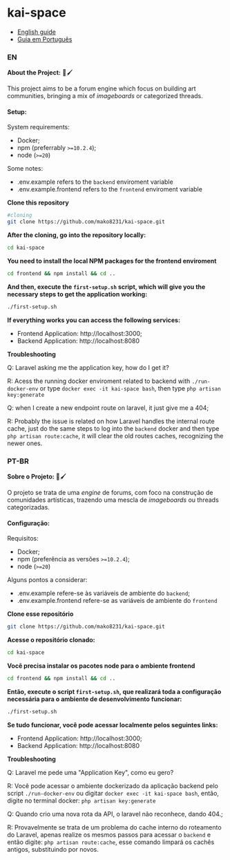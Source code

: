 # kai-space

- [English guide](#en)
- [Guia em Português](#pt-br)

### EN

**About the Project:** 📔🖌️

This project aims to be a forum engine which focus on building art communities, bringing a mix of *imageboards* or categorized threads.

#### Setup: 
System requirements:
- Docker;
- npm (preferrably `>=10.2.4`);
- node (`>=20`)

Some notes:
- .env.example refers to the `backend` enviroment variable
- .env.example.frontend refers to the `frontend` enviroment variable


**Clone this repository**

```bash
#cloning 
git clone https://github.com/mako8231/kai-space.git
```

**After the cloning, go into the repository locally:**

```bash
cd kai-space
```

**You need to install the local NPM packages for the frontend enviroment**

```bash
cd frontend && npm install && cd ..
```

**And then, execute the `first-setup.sh` script, which will give you the necessary steps to get the application working:**

```bash
./first-setup.sh
```

**If everything works you can access the following services:**
- Frontend Application: http://localhost:3000;
- Backend Application: http://localhost:8080

**Troubleshooting**

Q: Laravel asking me the application key, how do I get it? 

R: Acess the running docker enviroment related to backend with `./run-docker-env` or type `docker exec -it kai-space bash`, then type `php artisan key:generate`  

Q: when I create a new endpoint route on laravel, it just give me a 404;

R: Probably the issue is related on how Laravel handles the internal route cache, just do the same steps to log into the `backend` docker and then type `php artisan route:cache`, it will clear the old routes caches, recognizing the newer ones.


### PT-BR

**Sobre o Projeto:** 📔🖌️

O projeto se trata de uma *engine* de forums, com foco na construção de comunidades artísticas, trazendo uma mescla de *imageboards* ou threads categorizadas.

#### Configuração: 
Requisitos:
- Docker;
- npm (preferência as versões `>=10.2.4`);
- node (`>=20`)

Alguns pontos a considerar:
- .env.example refere-se às variáveis de ambiente do `backend`;
- .env.example.frontend refere-se as variáveis de ambiente do `frontend`


**Clone esse repositório**

```bash
git clone https://github.com/mako8231/kai-space.git
```

**Acesse o repositório clonado:**

```bash
cd kai-space
```

**Você precisa instalar os pacotes node para o ambiente frontend**

```bash
cd frontend && npm install && cd ..
```

**Então, execute o script `first-setup.sh`, que realizará toda a configuração necessária para o ambiente de desenvolvimento funcionar:**

```bash
./first-setup.sh
```

**Se tudo funcionar, você pode acessar localmente pelos seguintes links:**
- Frontend Application: http://localhost:3000;
- Backend Application: http://localhost:8080

**Troubleshooting**

Q: Laravel me pede uma "Application Key", como eu gero? 

R: Você pode acessar o ambiente dockerizado da aplicação backend pelo script `./run-docker-env` ou digitar `docker exec -it kai-space bash`, então, digite no terminal docker: `php artisan key:generate`  

Q: Quando crio uma nova rota da API, o laravel não reconhece, dando 404.;

R: Provavelmente se trata de um problema do cache interno do roteamento do Laravel, apenas realize os mesmos passos para acessar o `backend` e então digite: `php artisan route:cache`, esse comando limpará os cachês antigos, substituindo por novos.



